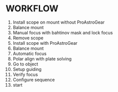 # WORKFLOW

1. Install scope on mount without ProAstroGear 
2. Balance mount
3. Manual focus with bahtinov mask and lock focus
4. Remove scope 
5. Install scope with ProAstroGear
6. Balance mount
7. Automatic focus
8. Polar align with plate solving
9. Go to object
10. Setup guiding
11. Verify focus
12. Configure sequence
13. start



